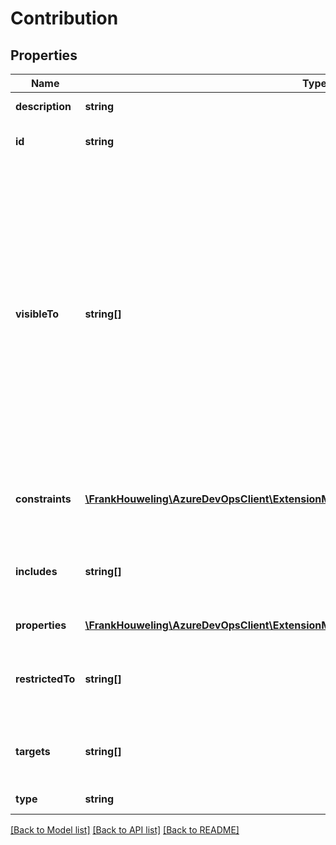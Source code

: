 # Contribution

## Properties
Name | Type | Description | Notes
------------ | ------------- | ------------- | -------------
**description** | **string** | Description of the contribution/type | [optional] 
**id** | **string** | Fully qualified identifier of the contribution/type | [optional] 
**visibleTo** | **string[]** | VisibleTo can be used to restrict whom can reference a given contribution/type. This value should be a list of publishers or extensions access is restricted too.  Examples: \&quot;ms\&quot; - Means only the \&quot;ms\&quot; publisher can reference this. \&quot;ms.vss-web\&quot; - Means only the \&quot;vss-web\&quot; extension from the \&quot;ms\&quot; publisher can reference this. | [optional] 
**constraints** | [**\FrankHouweling\AzureDevOpsClient\ExtensionManagement\Model\ContributionConstraint[]**](ContributionConstraint.md) | List of constraints (filters) that should be applied to the availability of this contribution | [optional] 
**includes** | **string[]** | Includes is a set of contributions that should have this contribution included in their targets list. | [optional] 
**properties** | [**\FrankHouweling\AzureDevOpsClient\ExtensionManagement\Model\JObject**](JObject.md) | Properties/attributes of this contribution | [optional] 
**restrictedTo** | **string[]** | List of demanded claims in order for the user to see this contribution (like anonymous, public, member...). | [optional] 
**targets** | **string[]** | The ids of the contribution(s) that this contribution targets. (parent contributions) | [optional] 
**type** | **string** | Id of the Contribution Type | [optional] 

[[Back to Model list]](../README.md#documentation-for-models) [[Back to API list]](../README.md#documentation-for-api-endpoints) [[Back to README]](../README.md)


